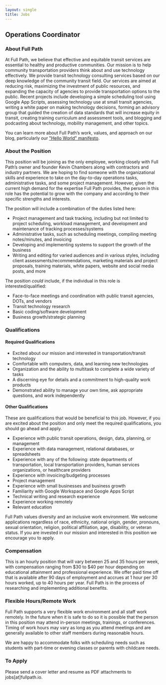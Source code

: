 ```yaml
---
layout: single
title: Jobs 
---
```


## Operations Coordinator

### About Full Path

At Full Path, we believe that effective and equitable transit services are essential to healthy and productive communities. Our mission is to help community transportation providers think about and use technology effectively. We provide transit technology consulting services based on our deep knowledge of the community transit field. Our services are aimed at reducing risk, maximizing the investment of public resources, and expanding the capacity of agencies to provide transportation options to the public. Recent projects include developing a simple scheduling tool using Google App Scripts, assessing technology use at small transit agencies, writing a white paper on making technology decisions, forming an advisory group that guided the creation of data standards that will increase equity in transit, creating training curriculum and assessment tools, and blogging and podcasting about technology, mobility management, and other topics.
 
You can learn more about Full Path’s work, values, and approach on our blog, particularly our ["Hello World" manifesto](https://fullpath.io/blog/2018/08/hello-world).

### About the Position
This position will be joining as the only employee, working closely with Full Path’s owner and founder Kevin Chambers along with contractors and industry partners. We are hoping to find someone with the organizational skills and experience to take on the day-to-day operations tasks, administrative tasks, and some project management. However, given the current high demand for the expertise Full Path provides, the person in this role has the potential to grow with the company and according to their specific strengths and interests.

The position will include a combination of the duties listed here:

* Project management and task tracking, including but not limited to project scheduling, workload management, and development and maintenance of tracking processes/systems
* Administrative tasks, such as scheduling meetings, compiling meeting notes/minutes, and invoicing
* Developing and implementing systems to support the growth of the business
* Writing and editing for varied audiences and in various styles, including client assessments/recommendations, marketing materials and project proposals, training materials, white papers, website and social media posts, and more

The position _could_ include, if the individual in this role is interested/qualified:
* Face-to-face meetings and coordination with public transit agencies, DOTs, and vendors
* Transit technology research
* Basic coding/software development 
* Business growth/strategic planning 

### Qualifications

#### Required Qualifications

* Excited about our mission and interested in transportation/transit technology
* Comfortable with computers, data, and learning new technologies
* Organization and the ability to multitask to complete a wide variety of tasks
* A discerning eye for details and a commitment to high-quality work products
* Demonstrated ability to manage your own time, ask appropriate questions, and work independently

#### Other Qualifications

These are qualifications that would be beneficial to this job. However, if you are excited about the position and only meet the required qualifications, you should go ahead and apply. 

* Experience with public transit operations, design, data, planning, or management
* Experience with data management, relational databases, or spreadsheets
* Experience with any of the following: state departments of transportation, local transportation providers, human services organizations, or healthcare providers
* Experience with invoicing/budgeting processes
* Project management
* Experience with small businesses and business growth
* Familiarity with Google Workspace and Google Apps Script
* Technical writing and research experience
* Experience working remotely
* Relevant education
 
Full Path values diversity and an inclusive work environment. We welcome applications regardless of race, ethnicity, national origin, gender, pronouns, sexual orientation, religion, political affiliation, age, disability, or veteran status. If you are invested in our mission and interested in this position we encourage you to apply.

### Compensation

This is an hourly position that will vary between 25 and 35 hours per week, with compensation ranging from $30 to $40 per hour depending on educational attainment and professional experience. We offer paid time off that is available after 90 days of employment and accrues at 1 hour per 30 hours worked, up to 40 hours per year. Full Path is in the process of researching and implementing additional benefits.

### Flexible Hours/Remote Work
Full Path supports a very flexible work environment and all staff work remotely. In the future when it is safe to do so it is possible that the person in this position may attend in-person meetings, trainings, or conferences. Timing of work hours may vary as long as you attend meetings and are generally available to other staff members during reasonable hours.

We are happy to accommodate folks with scheduling needs such as students with part-time or evening classes or parents with childcare needs.

### To Apply

Please send a cover letter and resume as PDF attachments to jobs[at]fullpath.io. 
